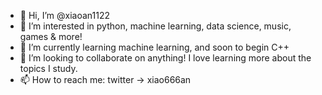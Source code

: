 - 👋 Hi, I’m @xiaoan1122
- 👀 I’m interested in python, machine learning, data science, music, games & more!
- 🌱 I’m currently learning machine learning, and soon to begin C++
- 💞️ I’m looking to collaborate on anything! I love learning more about the topics I study.
- 📫 How to reach me: twitter -> xiao666an 
                      

<!---
xiaoan1122/xiaoan1122 is a ✨ special ✨ repository because its `README.md` (this file) appears on your GitHub profile.
You can click the Preview link to take a look at your changes.
--->
